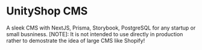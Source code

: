 # UnityShop CMS

A sleek CMS with NextJS, Prisma, Storybook, PostgreSQL for any startup or small busniness. [NOTE]: It is not intended to use directly in production rather to demostrate the idea of large CMS like Shopify!